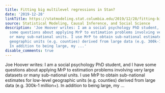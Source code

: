```yaml
---
title: Fitting big multilevel regressions in Stan?
date: '2019-12-28'
linkTitle: https://statmodeling.stat.columbia.edu/2019/12/28/fitting-big-multilevel-regressions-stan/
source: Statistical Modeling, Causal Inference, and Social Science
description: 'Joe Hoover writes: I am a social psychology PhD student, and I have
  some questions about applying MrP to estimation problems involving very large datasets
  or many sub-national units. I use MrP to obtain sub-national estimates for low-level
  geographic units (e.g. counties) derived from large data (e.g. 300k-1 million+).
  In addition to being large, my ...'
disable_comments: true
---
```

Joe Hoover writes: I am a social psychology PhD student, and I have some questions about applying MrP to estimation problems involving very large datasets or many sub-national units. I use MrP to obtain sub-national estimates for low-level geographic units (e.g. counties) derived from large data (e.g. 300k-1 million+). In addition to being large, my ...